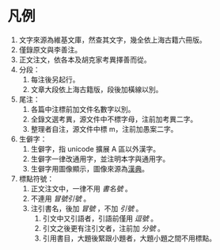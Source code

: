 # 凡例

1. 文字來源為維基文庫，然查其文字，幾全依上海古籍六冊版。
1. 僅錄原文與李善注。
1. 正文注文，依各本及胡克家考異擇善而從。
1. 分段：
    1. 每注後另起行。
    1. 文章大段依上海古籍版，段後加橫線以別。
1. 尾注：
    1. 各篇中注標前加文件名數字以別。
    1. 全錄文選考異，源文件中不標字母，注前加考異二字。
    1. 整理者自注，源文件中標 m，注前加愚案二字。
1. 生僻字：
    1. 生僻字，指 unicode 擴展 A 區以外漢字。
    1. 生僻字一律改通用字，並注明本字與通用字。
    1. 生僻字用圖像顯示，圖像來源為<a href="https://www.zdic.net">漢典</a>。
1. 標點符號：
    1. 正文注文中，一律不用 *書名號* 。
    1. 不連用 *冒號引號* 。
    1. 注引書名，後加 *冒號* ，不加 *引號* 。
        1. 引文中又引語者，引語前僅用 *逗號* 。
        1. 引文之後更有注引文者，注前加 *分號* 。
        1. 引用書目，大題後緊跟小題者，大題小題之間不用標點。
